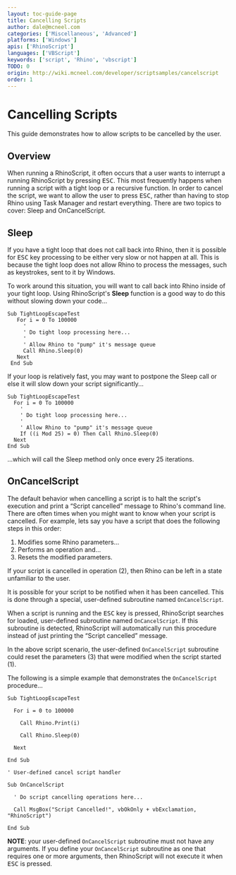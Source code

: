 ```yaml
---
layout: toc-guide-page
title: Cancelling Scripts
author: dale@mcneel.com
categories: ['Miscellaneous', 'Advanced']
platforms: ['Windows']
apis: ['RhinoScript']
languages: ['VBScript']
keywords: ['script', 'Rhino', 'vbscript']
TODO: 0
origin: http://wiki.mcneel.com/developer/scriptsamples/cancelscript
order: 1
---
```


# Cancelling Scripts

This guide demonstrates how to allow scripts to be cancelled by the user.

## Overview

When running a RhinoScript, it often occurs that a user wants to interrupt a running RhinoScript by pressing <kbd>ESC</kbd>.  This most frequently happens when running a script with a tight loop or a recursive function.  In order to cancel the script, we want to allow the user to press <kbd>ESC</kbd>, rather than having to stop Rhino using Task Manager and restart everything.  There are two topics to cover: Sleep and OnCancelScript.

## Sleep

If you have a tight loop that does not call back into Rhino, then it is possible for <kbd>ESC</kbd> key processing to be either very slow or not happen at all. This is because the tight loop does not allow Rhino to process the messages, such as keystrokes, sent to it by Windows.

To work around this situation, you will want to call back into Rhino inside of your tight loop.  Using RhinoScript's **Sleep** function is a good way to do this without slowing down your code...

```vbnet
Sub TightLoopEscapeTest
   For i = 0 To 100000
     '
     ' Do tight loop processing here...
     '
     ' Allow Rhino to "pump" it's message queue
     Call Rhino.Sleep(0)
   Next
 End Sub
```

If your loop is relatively fast, you may want to postpone the Sleep call or else it will slow down your script significantly...

```vbnet
Sub TightLoopEscapeTest
  For i = 0 To 100000
    '
    ' Do tight loop processing here...
    '
    ' Allow Rhino to "pump" it's message queue
    If ((i Mod 25) = 0) Then Call Rhino.Sleep(0)
  Next
End Sub
```

...which will call the Sleep method only once every 25 iterations.

## OnCancelScript

The default behavior when cancelling a script is to halt the script's execution and print a “Script cancelled” message to Rhino's command line.  There are often times when you might want to know when your script is cancelled. For example, lets say you have a script that does the following steps in this order:

1. Modifies some Rhino parameters...
1. Performs an operation and...
1. Resets the modified parameters.

If your script is cancelled in operation (2), then Rhino can be left in a state unfamiliar to the user.

It is possible for your script to be notified when it has been cancelled.  This is done through a special, user-defined subroutine named `OnCancelScript`.

When a script is running and the <kbd>ESC</kbd> key is pressed, RhinoScript searches for loaded, user-defined subroutine named `OnCancelScript`. If this subroutine is detected, RhinoScript will automatically run this procedure instead of just printing the “Script cancelled” message.

In the above script scenario, the user-defined `OnCancelScript` subroutine could reset the parameters (3) that were modified when the script started (1).

The following is a simple example that demonstrates the `OnCancelScript` procedure...

```vbnet
Sub TightLoopEscapeTest

  For i = 0 to 100000

    Call Rhino.Print(i)

    Call Rhino.Sleep(0)

  Next

End Sub

' User-defined cancel script handler

Sub OnCancelScript

  ' Do script cancelling operations here...

  Call MsgBox("Script Cancelled!", vbOkOnly + vbExclamation, "RhinoScript")

End Sub
```

**NOTE**: your user-defined `OnCancelScript` subroutine must not have any arguments.  If you define your `OnCancelScript` subroutine as one that requires one or more arguments, then RhinoScript will not execute it when <kbd>ESC</kbd> is pressed.
